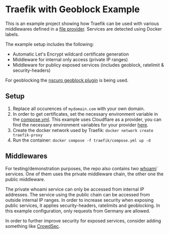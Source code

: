 # Traefik with Geoblock Example

This is an example project showing how Traefik can be used with various middlewares defined in a [file provider](https://doc.traefik.io/traefik/providers/file/). Services are detected using Docker labels.

The example setup includes the following:

- Automatic Let's Encrypt wildcard certificate generation
- Middleware for internal only access (private IP ranges)
- Middleware for publicy exposed services (includes geoblock, ratelimit & security-headers)

For geoblocking the [nscuro geoblock plugin](github.com/nscuro/traefik-plugin-geoblock) is being used.

## Setup

1. Replace all occurences of `mydomain.com` with your own domain.
2. In order to get certificates, set the necessary environment variable in the [compose.yml](traefik/compose.yml). This example uses Cloudflare as a provider, you can find the necessary environment variables for your provider [here](https://doc.traefik.io/traefik/https/acme/#providers).
3. Create the docker network used by Traefik: `docker network create traefik-proxy`
4. Run the container: `docker compose -f traefik/compose.yml up -d`

## Middlewares

For testing/demonstration purposes, the repo also contains two [whoami](whoami/compose.yml)` services.
One of them uses the private middleware chain, the other one the public middleware.

The private whoami service can only be accessed from internal IP addresses. The service using the public chain can be accessed from outside internal IP ranges. In order to increase security when exposing public services, it applies security-headers, ratelimits and geoblocking. In this example configuration, only requests from Germany are allowed.

In order to further improve security for exposed services, consider adding something like [CrowdSec](https://www.crowdsec.net/).
